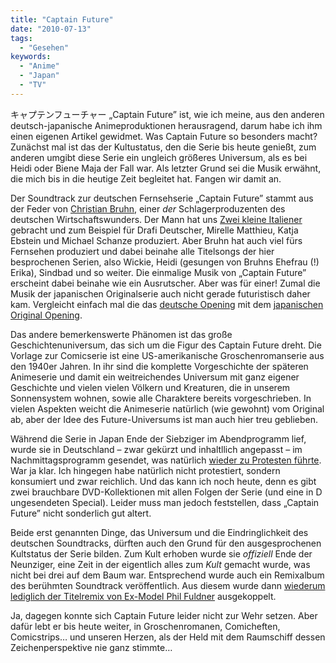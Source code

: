 ```yaml
---
title: "Captain Future"
date: "2010-07-13"
tags:
  - "Gesehen"
keywords:
  - "Anime"
  - "Japan"
  - "TV"
---
```


キャプテンフューチャー „Captain Future” ist, wie ich meine, aus den anderen deutsch-japanische Animeproduktionen herausragend, darum habe ich ihm einen eigenen Artikel gewidmet. Was Captain Future so besonders macht? Zunächst mal ist das der Kultustatus, den die Serie bis heute genießt, zum anderen umgibt diese Serie ein ungleich größeres Universum, als es bei Heidi oder Biene Maja der Fall war. Als letzter Grund sei die Musik erwähnt, die mich bis in die heutige Zeit begleitet hat. Fangen wir damit an.

Der Soundtrack zur deutschen Fernsehserie „Captain Future” stammt aus der Feder von [Christian Bruhn](http://www.christianbruhn.de/), einer _der_ Schlagerproduzenten des deutschen Wirtschaftswunders. Der Mann hat uns [Zwei kleine Italiener](http://de.wikipedia.org/wiki/Zwei_kleine_Italiener) gebracht und zum Beispiel für Drafi Deutscher, Mirelle Matthieu, Katja Ebstein und Michael Schanze produziert. Aber Bruhn hat auch viel fürs Fernsehen produziert und dabei beinahe alle Titelsongs der hier besprochenen Serien, also Wickie, Heidi (gesungen von Bruhns Ehefrau (!) Erika), Sindbad und so weiter. Die einmalige Musik von „Captain Future” erscheint dabei beinahe wie ein Ausrutscher. Aber was für einer! Zumal die Musik der japanischen Originalserie auch nicht gerade futuristisch daher kam. Vergleicht einfach mal die das [deutsche Opening](https://www.youtube.com/watch?v=UQ8H2csE9bU) mit dem [japanischen Original Opening](https://www.youtube.com/watch?v=BONsxHJQO4M).

Das andere bemerkenswerte Phänomen ist das große Geschichtenuniversum, das sich um die Figur des Captain Future dreht. Die Vorlage zur Comicserie ist eine US-amerikanische Groschenromanserie aus den 1940er Jahren. In ihr sind die komplette Vorgeschichte der späteren Animeserie und damit ein weitreichendes Universum mit ganz eigener Geschichte und vielen vielen Völkern und Kreaturen, die in unserem Sonnensystem wohnen, sowie alle Charaktere bereits vorgeschrieben. In vielen Aspekten weicht die Animeserie natürlich (wie gewohnt) vom Original ab, aber der Idee des Future-Universums ist man auch hier treu geblieben.

Während die Serie in Japan Ende der Siebziger im Abendprogramm lief, wurde sie in Deutschland – zwar gekürzt und inhaltllich angepasst – im Nachmittagsprogramm gesendet, was natürlich [wieder zu Protesten führte](http://de.wikipedia.org/wiki/Captain_Future#Der_Anime_in_Deutschland). War ja klar. Ich hingegen habe natürlich nicht protestiert, sondern konsumiert und zwar reichlich. Und das kann ich noch heute, denn es gibt zwei brauchbare DVD-Kollektionen mit allen Folgen der Serie (und eine in D ungesendeten Special). Leider muss man jedoch feststellen, dass „Captain Future” nicht sonderlich gut altert.

Beide erst genannten Dinge, das Universum und die Eindringlichkeit des deutschen Soundtracks, dürften auch den Grund für den ausgesprochenen Kultstatus der Serie bilden. Zum Kult erhoben wurde sie _offiziell_ Ende der Neunziger, eine Zeit in der eigentlich alles zum _Kult_ gemacht wurde, was nicht bei drei auf dem Baum war. Entsprechend wurde auch ein Remixalbum des berühmten Soundtrack veröffentlich. Aus diesem wurde dann [wiederum lediglich der Titelremix von Ex-Model Phil Fuldner](https://www.youtube.com/watch?v=_8YD0A9wbJk) ausgekoppelt.

Ja, dagegen konnte sich Captain Future leider nicht zur Wehr setzen. Aber dafür lebt er bis heute weiter, in Groschenromanen, Comicheften, Comicstrips… und unseren Herzen, als der Held mit dem Raumschiff dessen Zeichenperspektive nie ganz stimmte…
